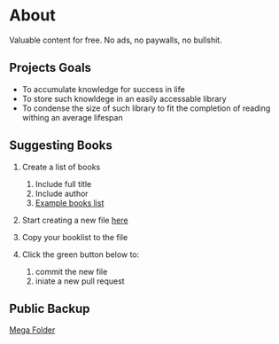 # About

Valuable content for free. No ads, no paywalls, no bullshit.

## Projects Goals

- To accumulate knowledge for success in life
- To store such knowldege in an easily accessable library
- To condense the size of such library to fit the completion of reading withing an average lifespan

## Suggesting Books

1. Create a list of books
   1. Include full title
   2. Include author
   3. [Example books list](https://raw.githubusercontent.com/gndpwnd/free_books/main/mass_add_books/example_book_list.md)

2. Start creating a new file [here](https://github.com/gndpwnd/free_books/new/main/mass_add_books)

3. Copy your booklist to the file

4. Click the green button below to: 
   1. commit the new file
   2. iniate a new pull request

## Public Backup

[Mega Folder](https://mega.nz/folder/JIFRlJ5A#cjeK_DT7ZDnHBphs4BNp0A/aff=rtg8c5kJNH8)